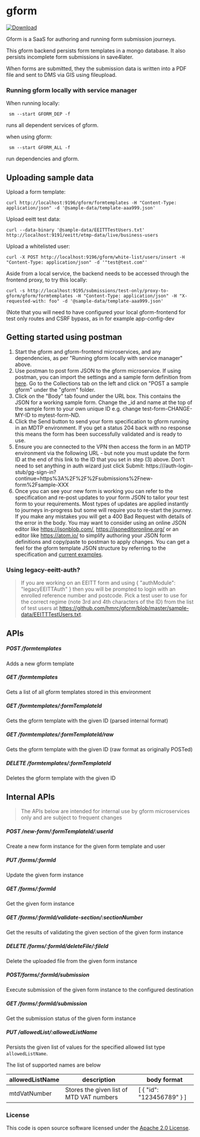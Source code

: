 
# gform

[ ![Download](https://api.bintray.com/packages/hmrc/releases/gform/images/download.svg) ](https://bintray.com/hmrc/releases/gform/_latestVersion)

Gform is a SaaS for authoring and running form submission journeys.
 
This gform backend persists form templates in a mongo database.  It also persists incomplete form submissions in save4later.
   
When forms are submitted, they the submission data is written into a PDF file and sent to DMS via GIS using fileupload.
 
 ### Running gform locally with service manager
 
 When running locally: 
  
     sm --start GFORM_DEP -f
     
 runs all dependent services of gform. 
 
 when using gform: 
     
     sm --start GFORM_ALL -f
     
 run dependencies and gform.
 
## Uploading sample data

Upload a form template:

    curl http://localhost:9196/gform/formtemplates -H "Content-Type: application/json" -d '@sample-data/template-aaa999.json'

Upload eeitt test data: 
    
    curl --data-binary '@sample-data/EEITTTestUsers.txt' http://localhost:9191/eeitt/etmp-data/live/business-users
        
Upload a whitelisted user:

    curl -X POST http://localhost:9196/gform/white-list/users/insert -H "Content-Type: application/json" -d '"test@test.com"'

Aside from a local service, the backend needs to be accessed through the frontend proxy, to try this locally:

    curl -s http://localhost:9195/submissions/test-only/proxy-to-gform/gform/formtemplates -H "Content-Type: application/json" -H "X-requested-with: foo" -d '@sample-data/template-aaa999.json'
    
(Note that you will need to have configured your local gform-frontend for test only routes and CSRF bypass, as in for example app-config-dev

## Getting started using postman

1. Start the gform and gform-frontend microservices, and any dependencies, as per "Running gform locally with service manager" above.
2. Use postman to post form JSON to the gform microservice.  If using postman, you can import the settings and a sample form definition from [here](https://www.getpostman.com/collections/e77f465bb51501554e15").  Go to the Collections tab on the left and click on "POST a sample gform" under the "gform" folder.
3. Click on the "Body" tab found under the URL box.  This contains the JSON for a working sample form.  Change the _id and name at the top of the sample form to your own unique ID e.g. change test-form-CHANGE-MY-ID to mytest-form-ND.
4. Click the Send button to send your form specification to gform running in an MDTP environment.  If you get a status 204 back with no response this means the form has been successfully validated and is ready to use.
5. Ensure you are connected to the VPN then access the form in an MDTP environment via the following URL - but note you must update the form ID at the end of this link to the ID that you set in step (3) above.  Don't need to set anything in auth wizard just click Submit:
  https://<MDTP environment host>/auth-login-stub/gg-sign-in?continue=https%3A%2F%2F<MDTP environment host>%2Fsubmissions%2Fnew-form%2Fsample-XXX
6. Once you can see your new form is working you can refer to the specification and re-post updates to your form JSON to tailor your test form to your requirements.  Most types of updates are applied instantly to journeys in-progress but some will require you to re-start the journey.  If you make any mistakes you will get a 400 Bad Request with details of the error in the body.
  You may want to consider using an online JSON editor like https://jsonblob.com/, https://jsoneditoronline.org/ or an editor like https://atom.io/ to simplify authoring your JSON form definitions and copy/paste to postman to apply changes. You can get a feel for the gform template JSON structure by referring to the specification and [current examples](https://github.com/hmrc/gform-templates).


### Using legacy-eeitt-auth?
> If you are working on an EEITT form and using { "authModule": "legacyEEITTAuth" }
> then you will be prompted to login with an enrolled reference number and postcode.
> Pick a test user to use for the correct regime (note 3rd and 4th characters of the ID)
> from the list of test users at https://github.com/hmrc/gform/blob/master/sample-data/EEITTTestUsers.txt.


## APIs

##### POST /formtemplates
Adds a new gform template

##### GET /formtemplates
Gets a list of all gform templates stored in this environment

##### GET /formtemplates/:formTemplateId
Gets the gform template with the given ID (parsed internal format)

##### GET /formtemplates/:formTemplateId/raw
Gets the gform template with the given ID (raw format as originally POSTed)

##### DELETE /formtemplates/:formTemplateId
Deletes the gform template with the given ID


## Internal APIs

> The APIs below are intended for internal use by gform microservices only and are subject to frequent changes

##### POST /new-form/:formTemplateId/:userId
Create a new form instance for the given form template and user

##### PUT /forms/:formId
Update the given form instance

##### GET /forms/:formId
Get the given form instance

##### GET /forms/:formId/validate-section/:sectionNumber
Get the results of validating the given section of the given form instance

##### DELETE /forms/:formId/deleteFile/:fileId
Delete the uploaded file from the given form instance

##### POST/forms/:formId/submission
Execute submission of the given form instance to the configured destination

##### GET /forms/:formId/submission
Get the submission status of the given form instance

##### PUT /allowedList/:allowedListName
Persists the given list of values for the specified allowed list type `allowedListName`.

The list of supported names are below

|  allowedListName | description | body format |
|------------------|-------------|-------------|
|  mtdVatNumber    | Stores the given list of MTD VAT numbers  |  [ { "id": "123456789" } ] |

### License

This code is open source software licensed under the [Apache 2.0 License](http://www.apache.org/licenses/LICENSE-2.0.html).
  

